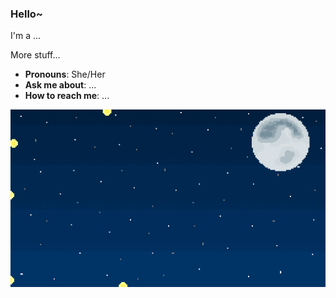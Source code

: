 ### Hello~ 

I'm a ...

More stuff...

- **Pronouns**: She/Her
- **Ask me about**: ...
- **How to reach me**: ...

![GIF](https://github.com/jut008/jut008/blob/main/fireflies.gif)

<!--
**jut008/jut008** is a ✨ _special_ ✨ repository because its `README.md` (this file) appears on your GitHub profile.

Here are some ideas to get you started:

- 🔭 I’m currently working on ...
- 🌱 I’m currently learning ...
- 👯 I’m looking to collaborate on ...
- 🤔 I’m looking for help with ...
- 💬 Ask me about ...
- 📫 How to reach me: ...
- 😄 Pronouns: ...
- ⚡ Fun fact: ...
-->
